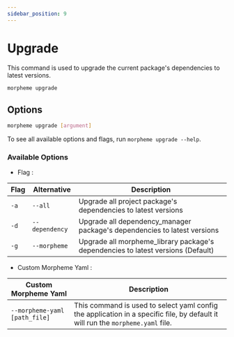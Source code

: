 ```yaml
---
sidebar_position: 9
---
```


# Upgrade

This command is used to upgrade the current package's dependencies to latest versions.

```bash
morpheme upgrade
```

## Options

```bash
morpheme upgrade [argument]
```

To see all available options and flags, run `morpheme upgrade --help`.

### Available Options

- Flag :

| Flag | Alternative    | Description                                                                  |
| -------- | -------------- | ---------------------------------------------------------------------------- |
| `-a`     | `--all`        | Upgrade all project package's dependencies to latest versions                |
| `-d`     | `--dependency` | Upgrade all dependency_manager package's dependencies to latest versions     |
| `-g`     | `--morpheme`   | Upgrade all morpheme_library package's dependencies to latest versions (Default) |

- Custom Morpheme Yaml :

| Custom Morpheme Yaml | Description |
|----------|-------------|
| `--morpheme-yaml [path_file]` | This command is used to select yaml config the application in a specific file, by default it will run the `morpheme.yaml` file. |
